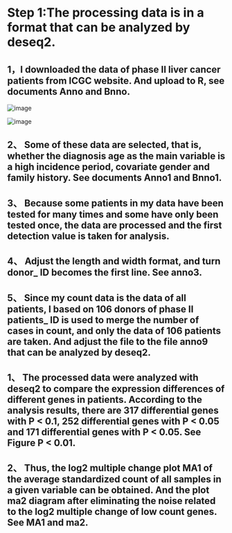 # Step 1:The processing data is in a format that can be analyzed by deseq2.

## 1，I downloaded the data of phase II liver cancer patients from ICGC website. And upload to R, see documents Anno and Bnno.
![image](https://user-images.githubusercontent.com/89620829/144572867-0c16d01d-4b91-452d-b88d-32baceb815e0.png)

![image](https://user-images.githubusercontent.com/89620829/144572993-97fc9a23-97b6-47de-83d6-05f3d597aa3b.png)

## 2、 Some of these data are selected, that is, whether the diagnosis age as the main variable is a high incidence period, covariate gender and family history. See documents Anno1 and Bnno1.


## 3、 Because some patients in my data have been tested for many times and some have only been tested once, the data are processed and the first detection value is taken for analysis.

## 4、 Adjust the length and width format, and turn donor_ ID becomes the first line. See anno3.

## 5、 Since my count data is the data of all patients, I based on 106 donors of phase II patients_ ID is used to merge the number of cases in count, and only the data of 106 patients are taken. And adjust the file to the file anno9 that can be analyzed by deseq2.

## 1、 The processed data were analyzed with deseq2 to compare the expression differences of different genes in patients. According to the analysis results, there are 317 differential genes with P < 0.1, 252 differential genes with P < 0.05 and 171 differential genes with P < 0.05. See Figure P < 0.01.

## 2、 Thus, the log2 multiple change plot MA1 of the average standardized count of all samples in a given variable can be obtained. And the plot ma2 diagram after eliminating the noise related to the log2 multiple change of low count genes. See MA1 and ma2.
